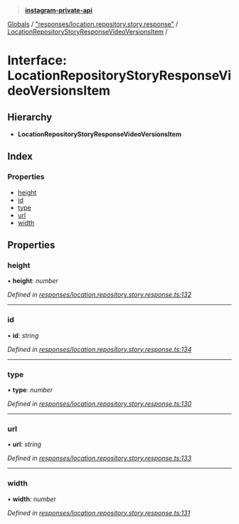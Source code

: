 > **[instagram-private-api](../README.md)**

[Globals](../README.md) / ["responses/location.repository.story.response"](../modules/_responses_location_repository_story_response_.md) / [LocationRepositoryStoryResponseVideoVersionsItem](_responses_location_repository_story_response_.locationrepositorystoryresponsevideoversionsitem.md) /

# Interface: LocationRepositoryStoryResponseVideoVersionsItem

## Hierarchy

* **LocationRepositoryStoryResponseVideoVersionsItem**

## Index

### Properties

* [height](_responses_location_repository_story_response_.locationrepositorystoryresponsevideoversionsitem.md#height)
* [id](_responses_location_repository_story_response_.locationrepositorystoryresponsevideoversionsitem.md#id)
* [type](_responses_location_repository_story_response_.locationrepositorystoryresponsevideoversionsitem.md#type)
* [url](_responses_location_repository_story_response_.locationrepositorystoryresponsevideoversionsitem.md#url)
* [width](_responses_location_repository_story_response_.locationrepositorystoryresponsevideoversionsitem.md#width)

## Properties

###  height

• **height**: *number*

*Defined in [responses/location.repository.story.response.ts:132](https://github.com/dilame/instagram-private-api/blob/3e16058/src/responses/location.repository.story.response.ts#L132)*

___

###  id

• **id**: *string*

*Defined in [responses/location.repository.story.response.ts:134](https://github.com/dilame/instagram-private-api/blob/3e16058/src/responses/location.repository.story.response.ts#L134)*

___

###  type

• **type**: *number*

*Defined in [responses/location.repository.story.response.ts:130](https://github.com/dilame/instagram-private-api/blob/3e16058/src/responses/location.repository.story.response.ts#L130)*

___

###  url

• **url**: *string*

*Defined in [responses/location.repository.story.response.ts:133](https://github.com/dilame/instagram-private-api/blob/3e16058/src/responses/location.repository.story.response.ts#L133)*

___

###  width

• **width**: *number*

*Defined in [responses/location.repository.story.response.ts:131](https://github.com/dilame/instagram-private-api/blob/3e16058/src/responses/location.repository.story.response.ts#L131)*